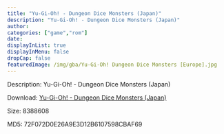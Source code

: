 ```yaml
---
title: "Yu-Gi-Oh! - Dungeon Dice Monsters (Japan)"
description: "Yu-Gi-Oh! - Dungeon Dice Monsters (Japan)"
author: 
categories: ["game","rom"]
date: 
displayInList: true
displayInMenu: false
dropCap: false
featuredImage: /img/gba/Yu-Gi-Oh! Dungeon Dice Monsters [Europe].jpg
---
```


Description: Yu-Gi-Oh! - Dungeon Dice Monsters (Japan)

Download: <a style="text-decoration:underline;" href="https://mega.nz/#!aSIGmYqY!hE2W1qGzC01kvdXZV7aZFtcgH7eG0pJ0QH9p7ccDfIU" target = "_blank" rel = "nofollow" > Yu-Gi-Oh! - Dungeon Dice Monsters (Japan)</a>

Size: 8388608

MD5: 72F072D0E26A9E3D12B6107598CBAF69

